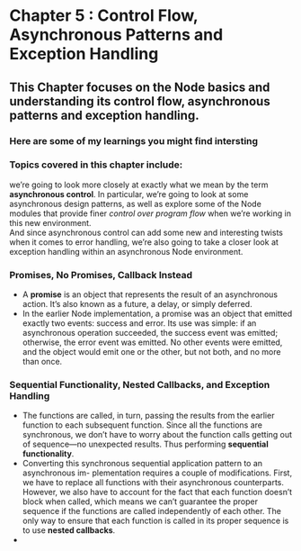# Chapter 5 : Control Flow, Asynchronous Patterns and Exception Handling

## This Chapter focuses on the Node basics and understanding its control flow, asynchronous patterns and exception handling.

### Here are some of my learnings you might find intersting

### Topics covered in this chapter include:

we’re going to look more closely at exactly what we mean by the term **asynchronous control**. In particular, we’re going to look at some asynchronous design patterns, as well as explore some of the Node modules that provide finer *control over program flow* when we’re working in this new environment.<br> 
And since asynchronous control can add some new and interesting twists when it comes to error handling, we’re also going to take a closer look at exception handling within an asynchronous Node environment.

### Promises, No Promises, Callback Instead

- A **promise** is an object that represents the result of an asynchronous action. It’s also known as a future, a delay, or simply deferred.
- In the earlier Node implementation, a promise was an object that emitted exactly two events: success and error. Its use was simple: if an asynchronous operation succeeded, the success event was emitted; otherwise, the error event was emitted. No other events were emitted, and the object would emit one or the other, but not both, and no more than once.


### Sequential Functionality, Nested Callbacks, and Exception Handling

- The functions are called, in turn, passing the results from the earlier function to each subsequent function. Since all the functions are synchronous, we don’t have to worry about the function calls getting out of sequence—no unexpected results. Thus performing **sequential functionality**.
- Converting this synchronous sequential application pattern to an asynchronous im- plementation requires a couple of modifications. First, we have to replace all functions with their asynchronous counterparts. However, we also have to account for the fact that each function doesn’t block when called, which means we can’t guarantee the proper sequence if the functions are called independently of each other. The only way to ensure that each function is called in its proper sequence is to use **nested callbacks**.
- 